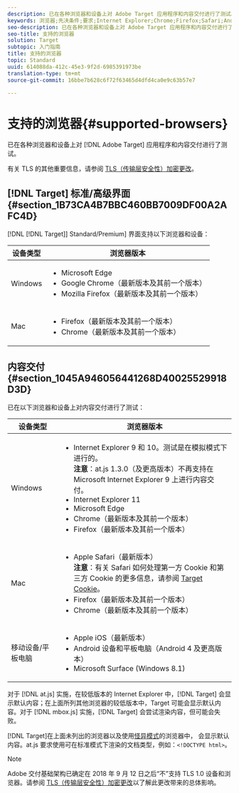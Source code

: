 ```yaml
---
description: 已在各种浏览器和设备上对 Adobe Target 应用程序和内容交付进行了测试。
keywords: 浏览器;先决条件;要求;Internet Explorer;Chrome;Firefox;Safari;Android;Surface
seo-description: 已在各种浏览器和设备上对 Adobe Target 应用程序和内容交付进行了测试。
seo-title: 支持的浏览器
solution: Target
subtopic: 入门指南
title: 支持的浏览器
topic: Standard
uuid: 614088da-412c-45e3-9f2d-6985391973be
translation-type: tm+mt
source-git-commit: 16bbe7b628c6f72f63465d4dfd4ca0e9c63b57e7

---
```



# 支持的浏览器{#supported-browsers}

已在各种浏览器和设备上对 [!DNL Adobe Target] 应用程序和内容交付进行了测试。

有关 TLS 的其他重要信息，请参阅 [TLS（传输层安全性）加密更改](../../c-implementing-target/c-considerations-before-you-implement-target/tls-transport-layer-security-encryption.md#concept_CC1001E9D3AE4BABAF90B8311B0A6451)。

## [!DNL Target] 标准/高级界面 {#section_1B73CA4B7BBC460BB7009DF00A2AFC4D}

[!DNL [!DNL Target]] Standard/Premium] 界面支持以下浏览器和设备：

| 设备类型 | 浏览器版本 |
|--- |--- |
| Windows | <ul><li>Microsoft Edge</li><li>Google Chrome（最新版本及其前一个版本）</li><li>Mozilla Firefox（最新版本及其前一个版本）</li></ul> |
| Mac | <ul><li>Firefox（最新版本及其前一个版本）</li><li>Chrome（最新版本及其前一个版本）</li></ul> |

## 内容交付 {#section_1045A946056441268D40025529918D3D}

已在以下浏览器和设备上对内容交付进行了测试：

| 设备类型 | 浏览器版本 |
|--- |--- |
| Windows | <ul><li>Internet Explorer 9 和 10。测试是在模拟模式下进行的。<br>**注意**：at.js 1.3.0（及更高版本）不再支持在 Microsoft Internet Explorer 9 上进行内容交付。</li><li>Internet Explorer 11</li><li>Microsoft Edge</li><li>Chrome（最新版本及其前一个版本）</li><li>Firefox（最新版本及其前一个版本）</li></ul> |
| Mac | <ul><li>Apple Safari（最新版本）<br>**注意**：有关 Safari 如何处理第一方 Cookie 和第三方 Cookie 的更多信息，请参阅 [Target Cookie](/help/c-implementing-target/c-implementing-target-for-client-side-web/t-mbox-download/cookie-behavior.md)。</li><li>Firefox（最新版本及其前一个版本）</li><li>Chrome（最新版本及其前一个版本）</li></ul> |
| 移动设备/平板电脑 | <ul><li>Apple iOS（最新版本）</li><li>Android 设备和平板电脑（Android 4 及更高版本）</li><li>Microsoft Surface (Windows 8.1)</li></ul> |

对于 [!DNL at.js] 实施，在较低版本的 Internet Explorer 中，[!DNL Target] 会显示默认内容；在上面所列其他浏览器的较低版本中，Target 可能会显示默认内容。对于 [!DNL mbox.js] 实施，[!DNL Target] 会尝试渲染内容，但可能会失败。

[!DNL Target]在上面未列出的浏览器以及使用[怪异模式](https://en.wikipedia.org/wiki/Quirks_mode)的浏览器中， 会显示默认内容。at.js 要求使用可在标准模式下渲染的文档类型，例如：`<!DOCTYPE html>`。

>[!NOTE]
>
>Adobe 交付基础架构已确定在 2018 年 9 月 12 日之后“不”支持 TLS 1.0 设备和浏览器。请参阅 [TLS（传输层安全性）加密更改](../../c-implementing-target/c-considerations-before-you-implement-target/tls-transport-layer-security-encryption.md#concept_CC1001E9D3AE4BABAF90B8311B0A6451)以了解此更改带来的总体影响。
